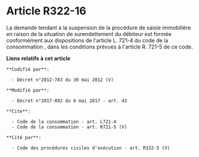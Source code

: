 # Article R322-16

La demande tendant à la suspension de la procédure de saisie immobilière en raison de la situation de surendettement du
débiteur est formée conformément aux 
dispositions de l'article L. 721-4 du code de la consommation
, dans les conditions prévues à l'article R. 721-5 de ce code.

**Liens relatifs à cet article**

	**Codifié par**:

	  - Décret n°2012-783 du 30 mai 2012 (V)

	**Modifié par**:

	  - Décret n°2017-892 du 6 mai 2017 - art. 43

	**Cite**:

	  - Code de la consommation - art. L721-4
	  - Code de la consommation - art. R721-5 (V)

	**Cité par**:

	  - Code des procédures civiles d'exécution - art. R322-5 (V)
